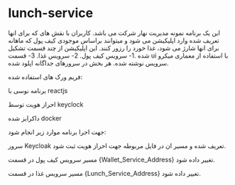 # lunch-service
این یک برنامه نمونه مدیریت نهار شرکت می باشد. کاربران با نقش های که برای انها تعریف شده وارد اپلیکیشن می شود و میتوانند براساس موجودی کیف پول که ماهانه برای انها شارژ می شود، غذا خورد را رزور کنند.
این اپلیکیشن از چند قسمت تشکیل شده .1- سرویس کیف پول. 2- سرویس غذا. 3- قسمت ui
با استفاده از معماری میکرو سرویس نوشته شده. هر بخش در سرورهای جداگانه اپلود شده.

   فریم ورک های استفاده شده:
   
 برنامه نوسی با reactjs
 
 احراز هویت توسط keyclock
 
 داکرایز شده docker
     
جهت اجرا برنامه موارد زیر انجام شود:

سرور Keycloak تعریف شده و مسیر ان در فایل مربوطه جهت احراز هویت ثبت شود.

مسیر سرویس کیف پول در قسمت {Wallet_Service_Address} تغییر داده شود.

مسیر سرویس غذا در قسمت {Lunch_Service_Address} تغییر داده شود.

